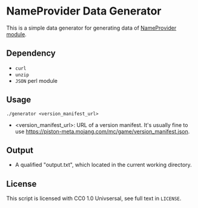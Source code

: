# NameProvider Data Generator
This is a simple data generator for generating data of [NameProvider module](https://minecraft.fandom.com/zh/wiki/Module:NameProvider).

## Dependency
* `curl`
* `unzip`
* `JSON` perl module

## Usage
`./generator <version_manifest_url>`
* <version_manifest_url>: URL of a version manifest. It's usually fine to use https://piston-meta.mojang.com/mc/game/version_manifest.json.

## Output
* A qualified "output.txt", which located in the current working directory.

## License
This script is licensed with CC0 1.0 Univsersal, see full text in `LICENSE`.
